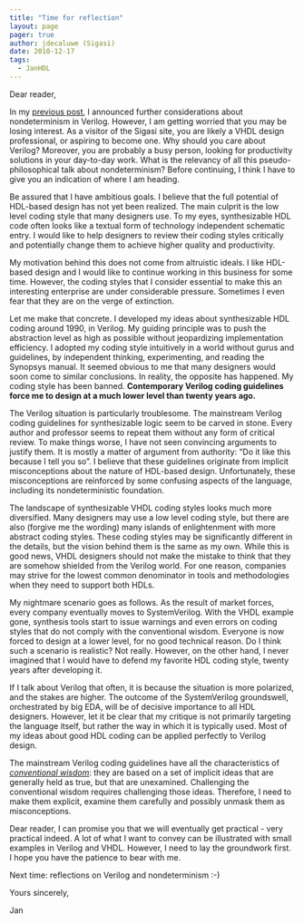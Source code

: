 ```yaml
---
title: "Time for reflection"
layout: page 
pager: true
author: jdecaluwe (Sigasi)
date: 2010-12-17
tags: 
  - JanHDL
---
```

<div class="content">
<p>Dear reader,</p><p>In my <a href="http://www.sigasi.com/content/vhdls-crown-jewel">previous post</a>, I announced further considerations about nondeterminism in Verilog. However, I am getting worried that you may be losing interest. As a visitor of the Sigasi site, you are likely a VHDL design professional, or aspiring to become one. Why should you care about Verilog? Moreover, you are probably a busy person, looking for productivity solutions in your day-to-day work. What is the relevancy of all this pseudo-philosophical talk about nondeterminism? Before continuing, I think I have to give you an indication of where I am heading.</p><p>Be assured that I have ambitious goals. I believe that the full potential of HDL-based design has not yet been realized. The main culprit is the low level coding style that many designers use.  To my eyes, synthesizable HDL code often looks like a textual form of technology independent schematic entry.  I would like to help designers to review their coding styles critically and potentially change them to achieve higher quality and productivity.</p><p>My motivation behind this does not come from altruistic ideals. I like HDL-based design and I would like to continue working in this business for some time. However, the coding styles that I consider essential to make this an interesting enterprise are under considerable pressure. Sometimes I even fear that they are on the verge of extinction.</p><p>Let me make that concrete. I developed my ideas about synthesizable HDL coding around 1990, in Verilog. My guiding principle was to push the abstraction level as high as possible without jeopardizing implementation efficiency. I adopted my coding style intuitively  in a world without gurus and guidelines, by independent thinking, experimenting, and reading the Synopsys manual.  It seemed obvious to me that many designers would soon come to similar conclusions.   In reality, the opposite has happened. My coding style has been banned. <strong>Contemporary Verilog coding guidelines force me to design at a much lower level than twenty years ago.</strong></p><p>The Verilog situation is particularly troublesome. The mainstream Verilog coding guidelines for synthesizable logic  seem to be carved in stone.  Every author and professor seems to repeat them without any form of critical review. To make things worse,  I have not seen convincing arguments to justify them.  It is mostly a matter of argument from authority: &#8220;Do it like this because I tell you so&#8221;.  I believe that these guidelines originate from implicit misconceptions about the nature of HDL-based design. Unfortunately, these misconceptions are reinforced by some confusing aspects of the language, including its nondeterministic foundation.</p><p>The landscape of synthesizable VHDL coding styles looks much more diversified. Many designers may use a low level coding style, but there are also (forgive me the wording) many islands of enlightenment with more abstract coding styles. These coding styles may be significantly different in the details, but the vision behind them is the same as my own. While this is good news, VHDL designers should not make the mistake to think that they are somehow shielded from the Verilog world. For one reason, companies may strive for the lowest common denominator in tools and methodologies when they need to support both HDLs.</p><p>My nightmare scenario goes as follows. As the result of  market forces, every company eventually moves to SystemVerilog. With the VHDL example gone, synthesis tools start to issue warnings and even errors on coding styles that do not comply with the conventional wisdom. Everyone is now forced to design at a lower level, for no good technical reason. Do I think such a scenario is realistic? Not really. However, on the other hand, I never imagined that I would have  to defend my favorite HDL coding style, twenty years after developing it.</p><p>If I talk about Verilog that often, it is because the situation is more polarized, and the stakes are higher.  The outcome of the SystemVerilog groundswell, orchestrated by big EDA, will be of decisive importance to all HDL designers. However, let it be clear that my critique is not primarily targeting the language itself, but rather the way in which it is typically used.  Most of my ideas about good HDL coding can be applied perfectly to Verilog design.</p><p>The mainstream Verilog coding guidelines have all the characteristics of  <em><a href="http://en.wikipedia.org/wiki/Conventional_wisdom" class="elf-external elf-icon">conventional wisdom</a></em>: they are based on a set of implicit ideas that are generally held as true, but that are unexamined. Challenging the conventional wisdom requires challenging those ideas. Therefore,  I need to make them explicit, examine them carefully and  possibly unmask them as misconceptions.</p><p>Dear reader, I can promise you that we will eventually get practical - very practical indeed. A lot of what I want to convey can be illustrated with small examples in Verilog and VHDL. However, I need to lay the groundwork first. I hope you have the patience to bear with me.</p><p>Next time: reflections on Verilog and nondeterminism :-)</p><p>Yours sincerely,</p><p>Jan</p>  </div>


